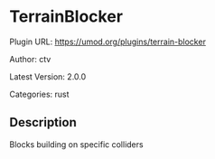 # TerrainBlocker

Plugin URL: https://umod.org/plugins/terrain-blocker

Author: ctv

Latest Version: 2.0.0

Categories: rust

## Description

Blocks building on specific colliders
